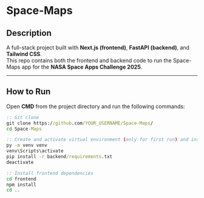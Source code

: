 # Space-Maps

## Description

A full-stack project built with **Next.js (frontend)**, **FastAPI (backend)**, and **Tailwind CSS**.  
This repo contains both the frontend and backend code to run the Space-Maps app for the **NASA Space Apps Challenge 2025**.

---

## How to Run

Open **CMD** from the project directory and run the following commands:

```cmd
:: Git clone
git clone https://github.com/YOUR_USERNAME/Space-Maps/
cd Space-Maps

:: Create and activate virtual environment (only for first run) and install backend dependencies
py -m venv venv
venv\Scripts\activate
pip install -r backend/requirements.txt
deactivate

:: Install frontend dependencies
cd frontend
npm install
cd ..
